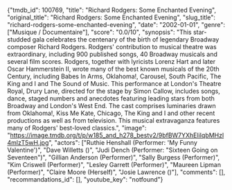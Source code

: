 {"tmdb_id": 100769, "title": "Richard Rodgers: Some Enchanted Evening", "original_title": "Richard Rodgers: Some Enchanted Evening", "slug_title": "richard-rodgers-some-enchanted-evening", "date": "2002-01-01", "genre": ["Musique / Documentaire"], "score": "0.0/10", "synopsis": "This star-studded gala celebrates the centenary of the birth of legendary Broadway composer Richard Rodgers.  Rodgers' contribution to musical theatre was extraordinary, including 900 published songs, 40 Broadway musicals and several film scores.  Rodgers, together with lyricists Lorenz Hart and later Oscar Hammerstein II, wrote many of the best known musicals of the 20th Century, including Babes In Arms, Oklahoma!, Carousel, South Pacific, The King and I and The Sound of Music.  This performance at London's Theatre Royal, Drury Lane, directed for the stage by Simon Callow, includes songs, dance, staged numbers and anecdotes featuring leading stars from both Broadway and London's West End.  The cast comprises luminaries drawn from Oklahoma!, Kiss Me Kate, Chicago, The King and I and other recent productions as well as from television.  This musical extravaganza features many of Rodgers' best-loved classics.", "image": "https://image.tmdb.org/t/p/w185_and_h278_bestv2/9bfBW7YXhEliIqbMHzl4mlzT5wH.jpg", "actors": ["Ruthie Henshall (Performer: 'My Funny Valentine')", "Dave Willetts ()", "Judi Dench (Performer: \"Sixteen Going on Seventeen\")", "Gillian Anderson (Performer)", "Sally Burgess (Performer)", "Kim Criswell (Performer)", "Lesley Garrett (Performer)", "Maureen Lipman (Performer)", "Claire Moore (Herself)", "Josie Lawrence ()"], "comments": [], "recommandations_id": [], "youtube_key": "notfound"}